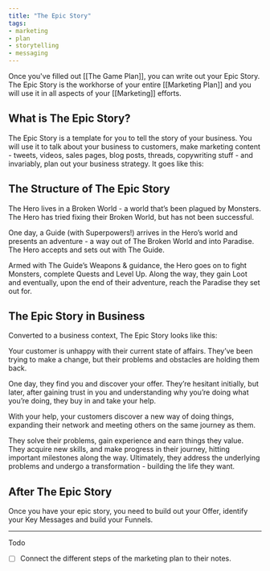```yaml
---
title: "The Epic Story"
tags: 
- marketing
- plan
- storytelling
- messaging
---
```

Once you've filled out [[The Game Plan]], you can write out your Epic Story. The Epic Story is the workhorse of your entire [[Marketing Plan]] and you will use it in all aspects of your [[Marketing]] efforts.

## What is The Epic Story?

The Epic Story is a template for you to tell the story of your business. You will use it to talk about your business to customers, make marketing content - tweets, videos, sales pages, blog posts, threads, copywriting stuff - and invariably, plan out your business strategy. It goes like this:

## The Structure of The Epic Story

The Hero lives in a Broken World - a world that’s been plagued by Monsters. The Hero has tried fixing their Broken World, but has not been successful.

One day, a Guide (with Superpowers!) arrives in the Hero’s world and presents an adventure - a way out of The Broken World and into Paradise. The Hero accepts and sets out with The Guide.  

Armed with The Guide’s Weapons & guidance, the Hero goes on to fight Monsters, complete Quests and Level Up. Along the way, they gain Loot and eventually, upon the end of their adventure, reach the Paradise they set out for.

## The Epic Story in Business

Converted to a business context, The Epic Story looks like this:

Your customer is unhappy with their current state of affairs. They’ve been trying to make a change, but their problems and obstacles are holding them back.

One day, they find you and discover your offer. They’re hesitant initially, but later, after gaining trust in you and understanding why you’re doing what you’re doing, they buy in and take your help.

With your help, your customers discover a new way of doing things, expanding their network and meeting others on the same journey as them. 

They solve their problems, gain experience and earn things they value. They acquire new skills, and make progress in their journey, hitting important milestones along the way. Ultimately, they address the underlying problems and undergo a transformation - building the life they want.

## After The Epic Story
Once you have your epic story, you need to build out your Offer, identify your Key Messages and build your Funnels.

---
Todo
- [ ] Connect the different steps of the marketing plan to their notes.